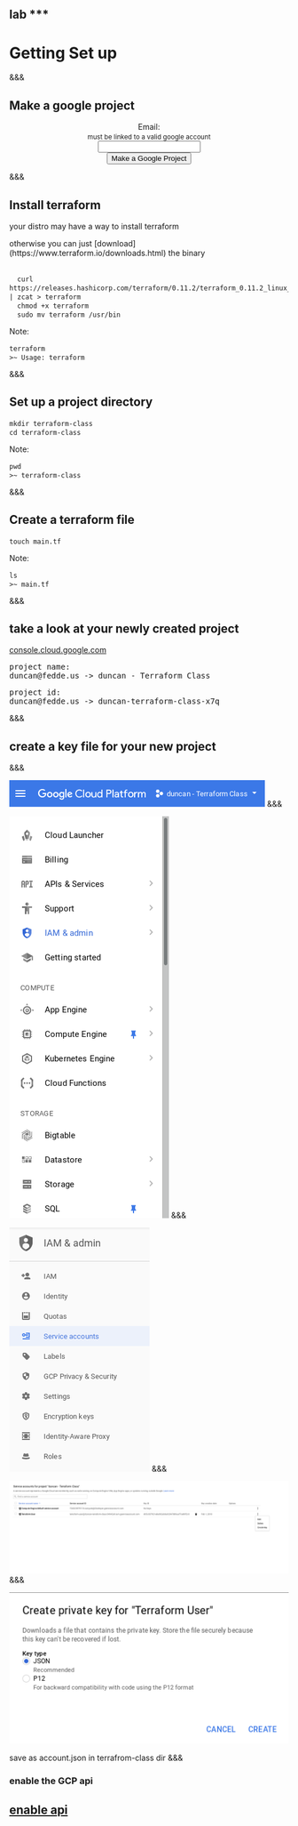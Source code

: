 <!-- .slide: data-background="#01b564" -->
## lab ***
# Getting Set up

&&&

## Make a google project

<div style='text-align:center'>
<form action="http://192.168.50.237:4567/student" method="post" target="_blank">
  <label>Email: <br><small>must be linked to a valid google account</small></label><br>
  <input type="email" name="email"><br>
  <input type="submit" value="Make a Google Project">
</form> 
</div>

&&&
## Install terraform
your distro may have a way to install terraform <!-- .element: class="fragment" --> 

<p class='fragment'> otherwise you can just [download](https://www.terraform.io/downloads.html) the binary </p> 

<pre class='fragment'><code data-trim data-noescape>
  curl https://releases.hashicorp.com/terraform/0.11.2/terraform_0.11.2_linux_amd64.zip | zcat > terraform
  chmod +x terraform
  sudo mv terraform /usr/bin
</pre></code>

Note: 

```
terraform
>~ Usage: terraform
```

&&&
## Set up a project directory

```
mkdir terraform-class
cd terraform-class
```

Note: 

```
pwd
>~ terraform-class
```

&&&
## Create a terraform file

```
touch main.tf
```

Note: 
```
ls
>~ main.tf
```
&&&
## take a look at your newly created project
<a href="https://console.cloud.google.com" target="_blank">console.cloud.google.com</a>
<pre class='fragment'>
project name: 
duncan@fedde.us -> duncan - Terraform Class
</pre>

<pre class='fragment'>
project id: 
duncan@fedde.us -> duncan-terraform-class-x7q
</pre>
<a style="display: none;" href="asstes/x7q.jpg">x7q</a>
&&&

## create a key file for your new project
&&&
<!-- .slide: data-transition="fade-in" -->
![google image](assets/GCP_header.png)
&&&
<!-- .slide: data-transition="fade-in" -->
![google image](assets/GCP_menu.png)
&&&
<!-- .slide: data-transition="fade-in" -->
![google image](assets/IAM_menu.png)
&&&
<!-- .slide: data-transition="fade-in" -->
![google image](assets/IAM_service_account.png)
&&&
<!-- .slide: data-transition="fade-in slide-out" -->
![google image](assets/Service_account_key.png)

save as account.json in terrafrom-class dir
&&&
### enable the GCP api
## <a href="https://console.developers.google.com/apis/api/compute.googleapis.com/overview" target="_blank">enable api</a>


